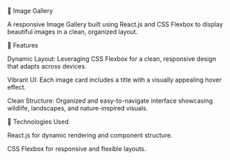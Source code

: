 📸 Image Gallery


A responsive Image Gallery built using React.js and CSS Flexbox to display beautiful images in a clean, organized layout.


🔹 Features


Dynamic Layout: Leveraging CSS Flexbox for a clean, responsive design that adapts across devices.


Vibrant UI: Each image card includes a title with a visually appealing hover effect.


Clean Structure: Organized and easy-to-navigate interface showcasing wildlife, landscapes, and nature-inspired visuals.


🔧 Technologies Used


React.js for dynamic rendering and component structure.


CSS Flexbox for responsive and flexible layouts.
